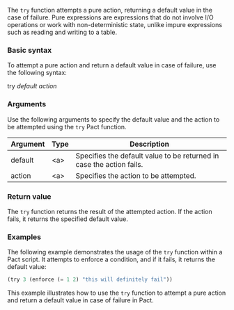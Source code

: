 The `try` function attempts a pure action, returning a default value in the case of failure. Pure expressions are expressions that do not involve I/O operations or work with non-deterministic state, unlike impure expressions such as reading and writing to a table.

### Basic syntax

To attempt a pure action and return a default value in case of failure, use the following syntax:

try *default* *action*

### Arguments

Use the following arguments to specify the default value and the action to be attempted using the `try` Pact function.

| Argument | Type | Description |
| --- | --- | --- |
| default | \<a> | Specifies the default value to be returned in case the action fails. |
| action | \<a> | Specifies the action to be attempted. |

### Return value

The `try` function returns the result of the attempted action. If the action fails, it returns the specified default value.

### Examples

The following example demonstrates the usage of the `try` function within a Pact script. It attempts to enforce a condition, and if it fails, it returns the default value:

```lisp
(try 3 (enforce (= 1 2) "this will definitely fail"))
```

This example illustrates how to use the `try` function to attempt a pure action and return a default value in case of failure in Pact.
